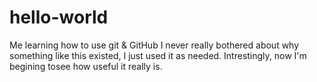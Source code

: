 # hello-world
Me learning how to use git &amp; GitHub
I never really bothered about why something like this existed, I just used it as needed.
Intrestingly, now I'm begining tosee how useful it really is.
